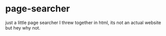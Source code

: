 # page-searcher
just a little page searcher I threw together in html, its not an actual website but hey why not.
